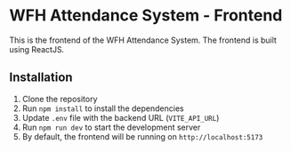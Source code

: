 # WFH Attendance System - Frontend

This is the frontend of the WFH Attendance System. The frontend is built using ReactJS.

## Installation
1. Clone the repository
2. Run `npm install` to install the dependencies
3. Update `.env` file with the backend URL (`VITE_API_URL`)
4. Run `npm run dev` to start the development server
5. By default, the frontend will be running on `http://localhost:5173`